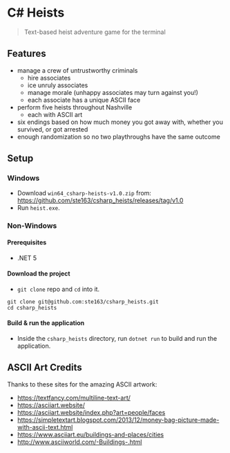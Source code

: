 # C# Heists
>Text-based heist adventure game for the terminal

## Features
- manage a crew of untrustworthy criminals
    - hire associates
    - ice unruly associates
    - manage morale (unhappy associates may turn against you!)
    - each associate has a unique ASCII face
- perform five heists throughout Nashville
    - each with ASCII art
- six endings based on how much money you got away with, whether you survived, or got arrested
- enough randomization so no two playthroughs have the same outcome

## Setup
### Windows
- Download ```win64_csharp-heists-v1.0.zip``` from: https://github.com/ste163/csharp_heists/releases/tag/v1.0
- Run ```heist.exe```.

### Non-Windows
#### Prerequisites
- .NET 5
#### Download the project
- ```git clone``` repo and ```cd``` into it.
```
git clone git@github.com:ste163/csharp_heists.git
cd csharp_heists
```
#### Build & run the application
- Inside the ```csharp_heists``` directory, run ```dotnet run``` to build and run the application.

## ASCII Art Credits
Thanks to these sites for the amazing ASCII artwork:
- https://textfancy.com/multiline-text-art/
- https://asciiart.website/
- https://asciiart.website/index.php?art=people/faces
- https://simpletextart.blogspot.com/2013/12/money-bag-picture-made-with-ascii-text.html
- https://www.asciiart.eu/buildings-and-places/cities
- http://www.asciiworld.com/-Buildings-.html